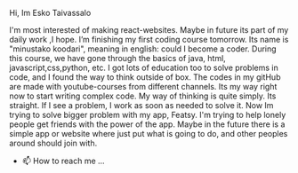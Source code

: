 Hi, Im Esko Taivassalo

I'm most interested of making react-websites. Maybe in future its part of my daily work ,I hope. 
I’m finishing my first coding course  tomorrow. Its name is "minustako koodari", meaning in english: could I become a coder. During this course, we have gone through the basics of java, html, javascript,css,python, etc. I got lots of education too to solve problems in code, and I found the way to think outside of box. 
The codes in my gitHub are made with youtube-courses from different channels. Its my way right now to start writing complex code.
My way of thinking is quite simply. Its straight. If I see a problem, I work as soon as needed to solve it. Now Im trying to solve bigger problem with my app, Featsy.
I'm trying to help lonely people get friends with the power of the app.
Maybe in the future there is a simple app or website where just put what is going to do, and other peoples around should join with.

- 📫 How to reach me ...

<!---
just put email to esko.taivassalo@gmail.com
--->
